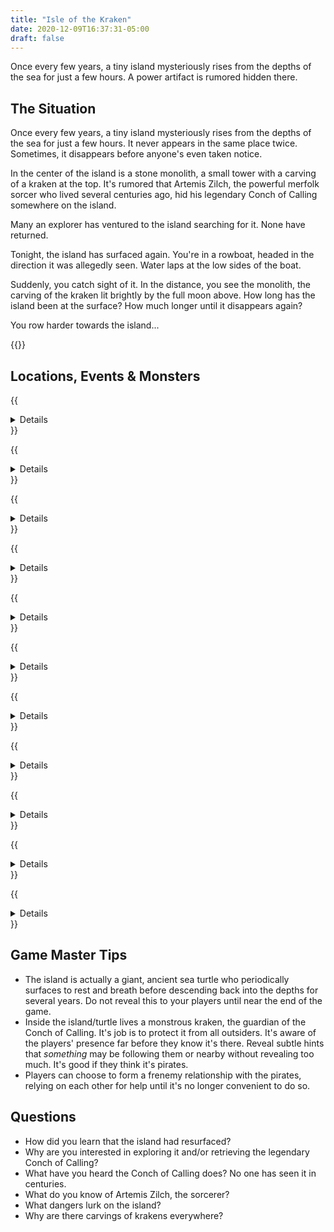 ```yaml
---
title: "Isle of the Kraken"
date: 2020-12-09T16:37:31-05:00
draft: false
---
```


Once every few years, a tiny island mysteriously rises from the depths of the sea for just a few hours. A power artifact is rumored hidden there.

<div data-toc="In This Adventure"></div>



## The Situation

Once every few years, a tiny island mysteriously rises from the depths of the sea for just a few hours. It never appears in the same place twice. Sometimes, it disappears before anyone's even taken notice.

In the center of the island is a stone monolith, a small tower with a carving of a kraken at the top. It's rumored that Artemis Zilch, the powerful merfolk sorcer who lived several centuries ago, hid his legendary Conch of Calling somewhere on the island.

Many an explorer has ventured to the island searching for it. None have returned.

Tonight, the island has surfaced again. You're in a rowboat, headed in the direction it was allegedly seen. Water laps at the low sides of the boat.

Suddenly, you catch sight of it. In the distance, you see the monolith, the carving of the kraken lit brightly by the full moon above. How long has the island been at the surface? How much longer until it disappears again?

You row harder towards the island...

{{<maps href="">}}



## Locations, Events & Monsters

{{<details summary="The Shore." blurb="As you approach the shore, you notice another ship is already moored to a tree. Attached to the mast is a black flag, with a skull-and-crossbones, gently flapping in the breeze." margin="true">}}
- _Events_
	+ A successful DR Medium Perception Check reveals several pirates who are supposed to be keeping watching sleeping against the trees. If awoken, they'll attack. If the party doesn't notice them, they'll wake up.
- _Monsters_
	+ {{<monster name="Pirate">}}
{{</details>}}

{{<details summary="The Monolith." blurb="Standing about 25' tall, the monolith is the most prominent feature on the tiny island." margin="true">}}
- _Events_
	+ There's a locked door at the base of the monolith, with another carving of a kraken on it. The carving begins pulsing a sea-foam green as you get closer to it.
	+ If the party gets past the door (CR Hard), they'll find a rope ladder leading into tunnels beneath the island.
	+ If it takes more than 2-3 tries to open the door, or if they linger too long, and the pirates are still asleep, they'll wake up and attack.
- _Monsters_
	+ {{<monster name="Pirate">}}
{{</details>}}

{{<details summary="The Hall of Illusions." blurb="Descending the rope ladder into the monolith, you find yourself inside a hallway of ornate, carved stone. Lit candles hang from sconces on both sides of the hallway. The walls are adorned with paintings depicting various scenes." margin="true">}}
- _Events_
	+ If the players inspect the paintings, they'll see a variety of underwater scenes, except one: a painting of a descending stairway with a crab standing at the top of it. On a successful DR Medium Perception Check, the players will see the crab move, then scurry down the stairs, revealing that the painting can be stepped into and leads further into whatever this place is.
	+ After a short time, candles will begin snuffing themselves out, throwing the hallway into increasing darkness.
	+ Shortly after that, players will feel water trickling past their feet, rising up to their ankles, then their calves, and so on.
{{</details>}}

{{<details summary="Stair Slide." blurb="As you step into the painting, you feel a magical aura sweep over you. Before you is a descending spiral staircase. Though an occasional torch provides some faint light, you can't see the bottom." margin="true">}}
- _Events_
	+ A swarm of bats attack the players as they begin their descent.
	+ About halfway down, the stairs drop flat, creating a slide. Players must succeed on a DR Hard Speed roll or take D6WR damage.
- _Monsters_
	+ {{<monster name="Bat">}}
{{</details>}}

{{<details summary="Shark Fin Lake." blurb="Stepping through an large archway, you enter a massive underground cavern. Before you is a huge subterranean lake. A small rowboat with no oars is tied off on a rock. Torches affixed to the walls cast a purple light high above you. On the other side of the lake is a small stone ledge and giant iron gate in the shape of a kraken." margin="true">}}
- _Events_
	+ If players step into the boat, it will magically begin moving across the lake towards the gate.
	+ The lake is filled with piranha and sharks. About halfway across, the boat will begin to sink. It fully submerges about a three-quarters of the way to the gate.
	+ If the sharks and piranha attack, they will suddenly stop halfway through and abruptly flee the area, almost as if there's something in the water that _they're_ afraid of.
- _Monsters_
	+ {{<monster name="Piranha">}}
	+ {{<monster name="Shark">}}
{{</details>}}

{{<details summary="The Tentacle Gate." blurb="The iron gate before you is massive. About 15' up, the top of the gate is decorated with the head of a kraken. One of it's eyes is a purple gem. The other is an empty spot where one used to be. Iron tentacles twist and weave to form the arms of the gate." margin="true">}}
- _Events_
	+ A DR Medium Perception Check will reveal a pile of ordinary looking rocks in a pile against one wall. Buried among them is a purple gem like the one in the kraken's eye. Putting it back in place will open the gate.
	+ After a short amount of time, ledge they're on begins collapsing into the water.
	+ Shortly after that, the water around them begins bubbling. Lava begins rising up out of the water around them.
	+ Once they make it through, at least one player will feel something tug at their leg. Turning around, they'll find nothing.
	+ The gate will slam shut behind them after they've all entered. Alternatively, you can split the party on either side of the gate.
{{</details>}}

{{<details summary="The Cavern of the Kraken." blurb="Before you is another cavern, about half the size of the previous one, but still quite large, another big lake in the middle. The walls are dotted with tunnel openings.<br><br>High above you, a series of rope bridges connect one opening to the next. Before you, a lone rope bridge leads to one of the tunnels. On a ledge high up on the far side of the cavern, you see it: the Conch of Calling, resting on a pedestal shaped like a kraken. The kraken's eyes pulse green. There's a tunnel entrance behind it." margin="true">}}
- _Events_
	+ The party sees a pirate disappearing into one of the tunnels above. They're a few steps ahead of you!
	+ The rope bridge is wobbly. The water below is filled with sharks and piranhas.
- _Monsters_
	+ {{<monster name="Piranha">}}
	+ {{<monster name="Shark">}}
	+ {{<monster name="Pirate">}}
{{</details>}}

{{<details summary="The Tunnels." blurb="The tunnels are winding and maze-like. Magical candles illuminate the tunnels in a dim green light. Some of the paths are dead-ends. Others bring you back out to the cavern, to one of the high-up rope bridges spanning the lake." margin="true">}}
- _Events_
	+ If Players succeed on a DR Hard Perception Check, they notice a pit trap in the dark tunnels. If they fail to notice it, they must succeed on a DR Hard Speed roll or fall into the pit. It's about 15' deep and filled with spiders, who will attack them.
	+ Stumbling onto a crab nest, a swarm of crabs attacks the party.
	+ A group of pirates, also lost in the tunnels, hears them coming and sets up an ambush. You can completely surprise the party, or have them succeed a DR Medium Perception Check to detect it.
- _Monsters_
	+ {{<monster name="Spider">}}
	+ {{<monster name="Crab">}}
	+ {{<monster name="Pirate">}}
{{</details>}}

{{<details summary="The Conch of Calling." blurb="Stepping out of yet another tunnel, you see it before you: the Conch of Calling. A rope bridge leads from the platform to another tunnel on the opposite wall. The pulsing eyes of the kraken statue grow brighter as you approach." margin="true">}}
- _Events_
	+ As soon as the players remove the Conch from its pedestal, the ground shakes, holes burst from the walls of the cavern, and water begins shooting out of them.
	+ Almost immediately after, the ledge underneath the players begins to crumble and collapse. The kraken statue falls into the water, and sharks instinctively attack it.
	+ As the ledge begins to crumble, pirates emerge from the same tunnel the players came out of, the captain with them this time. If the players don't immediately flee, one of them will try to crab the conch from them.
	+ The roof and walls begin caving in more severely. The entire underground complex seems to be caving in on itself.
	+ If the players rush across the rope bridge, it collapses while they're halfway across (either on its own, or because the pirates cut the rope). On a successful DR Medium Speed roll, they safely make it to the other side anyways. If they fail, the either fall, or hang on to the bridge and need to climb up with a DR Medium Strength roll.
- _Monsters_
	+ {{<monster name="Pirate">}}
	+ {{<monster name="Pirate Captain">}}
{{</details>}}

{{<details summary="The Escape Tunnel." blurb="Rushing into the tunnel, you see further evidence that the entire complex is failing. Water is pooling and swirling around your feet, and appears to be rising. The soft green glow of the torches on the walls is growing dimmer. Bit of tunnel wall have caved in or sprung leaks. Can you make it out in time?" margin="true">}}
- _Events_
	+ After several wrong turns, the players can hear the pirates shouting in hot pursuit. The whole tunnel system is shaking, and it's growing more intense. The water is now up to their ankles and still rising. A group of crabs washes by their feet. A bat swoops by their heads as it flies in the direction they're running.
	+ Suddenly, they hear a scream. On a successful DR Hard Perception Check, they'll see the wall of water. On a failed roll, it catches them by surprise. Chest high and moving fast, the torrent slams into them and pins them _and the pirates_ to a wall where the tunnel splits in two directions. A few crabs crawl over them. A piranha clings fast to one of the pirates fingers. If they succeeded on the Perception roll, they're still pushed into the wall but take no damage. If they failed, they take D6WR damage.
	+ On a DR Medium Strength roll, players will be able to push themselves free and get carries with the torrent down the tunnel, which plunges them into darkness as all of the torches snuff out.
- _Monsters_
	+ {{<monster name="Pirate">}}
	+ {{<monster name="Pirate Captain">}}
	+ {{<monster name="Crab">}}
	+ {{<monster name="Piranha">}}
{{</details>}}

{{<details summary="The Open Ocean." blurb="You stop spinning and float, weightless. An eerie silence and faint, dancing light surround you. Opening your eyes, you realize you're in open ocean, about 20' below the surface." margin="true">}}
- _Events_
	+ You see the island sinking down into the depths. Suddenly, a massive flipper emerges from underneath it. The island turns, and you realize the island is the back of a massive sea turtle.
	+ On the surface, you find your boat drifting a few hundred feet away. The pirate ship&mdash;and the pirates&mdash;are nowhere to be found.
{{</details>}}



## Game Master Tips

- The island is actually a giant, ancient sea turtle who periodically surfaces to rest and breath before descending back into the depths for several years. Do not reveal this to your players until near the end of the game.
- Inside the island/turtle lives a monstrous kraken, the guardian of the Conch of Calling. It's job is to protect it from all outsiders. It's aware of the players' presence far before they know it's there. Reveal subtle hints that _something_ may be following them or nearby without revealing too much. It's good if they think it's pirates.
- Players can choose to form a frenemy relationship with the pirates, relying on each other for help until it's no longer convenient to do so.



## Questions

- How did you learn that the island had resurfaced?
- Why are you interested in exploring it and/or retrieving the legendary Conch of Calling?
- What have you heard the Conch of Calling does? No one has seen it in centuries.
- What do you know of Artemis Zilch, the sorcerer?
- What dangers lurk on the island?
- Why are there carvings of krakens everywhere?